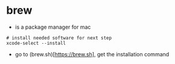 # brew

- is a package manager for mac

```shell
# install needed software for next step
xcode-select --install
```

- go to (brew.sh)[https://brew.sh], get the installation command
